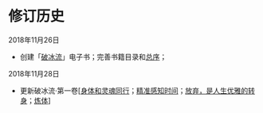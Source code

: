 # 修订历史

2018年11月26日

* 创建「[破冰流](https://pb.aihch.com)」电子书；完善书籍目录和[总序](https://pb.aihch.com)；

2018年11月28日

* 更新破冰流·第一卷\[[身体和灵魂同行](https://pb.aihch.com/po-bing-liu-di-yi-juan/shen-ling)；[精准感知时间](https://pb.aihch.com/po-bing-liu-di-yi-juan/shi-jian)；[放弃，是人生优雅的转身](https://pb.aihch.com/po-bing-liu-di-yi-juan/fang-qi)；[炼体](https://pb.aihch.com/po-bing-liu-di-yi-juan/lian-ti)\]



